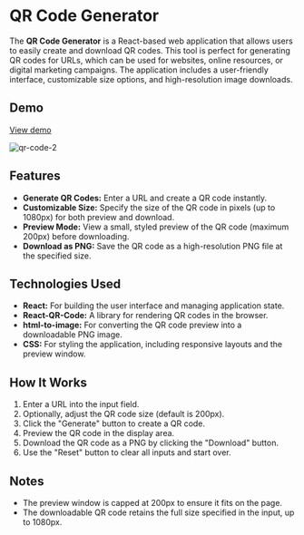 # QR Code Generator

The **QR Code Generator** is a React-based web application that allows users to easily create and download QR codes. This tool is perfect for generating QR codes for URLs, which can be used for websites, online resources, or digital marketing campaigns. The application includes a user-friendly interface, customizable size options, and high-resolution image downloads.

## Demo

[View demo](https://qr-code-generator-5abe3.web.app/)

![qr-code-2](https://github.com/user-attachments/assets/3800cb74-79d2-46d2-b88e-1180430afec7)


## Features

- **Generate QR Codes:** Enter a URL and create a QR code instantly.
- **Customizable Size:** Specify the size of the QR code in pixels (up to 1080px) for both preview and download.
- **Preview Mode:** View a small, styled preview of the QR code (maximum 200px) before downloading.
- **Download as PNG:** Save the QR code as a high-resolution PNG file at the specified size.

## Technologies Used

- **React:** For building the user interface and managing application state.
- **React-QR-Code:** A library for rendering QR codes in the browser.
- **html-to-image:** For converting the QR code preview into a downloadable PNG image.
- **CSS:** For styling the application, including responsive layouts and the preview window.

## How It Works

1. Enter a URL into the input field.
2. Optionally, adjust the QR code size (default is 200px).
3. Click the "Generate" button to create a QR code.
4. Preview the QR code in the display area.
5. Download the QR code as a PNG by clicking the "Download" button.
6. Use the "Reset" button to clear all inputs and start over.

## Notes

- The preview window is capped at 200px to ensure it fits on the page.
- The downloadable QR code retains the full size specified in the input, up to 1080px.
